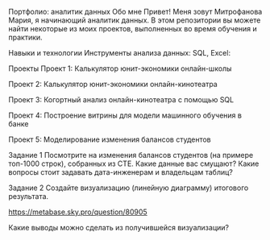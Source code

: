 Портфолио: аналитик данных
Обо мне
Привет! Меня зовут Митрофанова Мария, я начинающий аналитик данных. В этом репозитории вы можете найти некоторые из моих проектов, выполненных во время обучения и практики.

Навыки и технологии
Инструменты анализа данных: SQL, Excel:

Проекты
Проект 1: Калькулятор юнит-экономики онлайн-школы

Проект 2: Калькулятор юнит-экономики онлайн-кинотеатра

Проект 3: Когортный анализ онлайн-кинотеатра с помощью SQL

Проект 4: Построение витрины для модели машинного обучения в банке

Проект 5: Моделирование изменения балансов студентов

Задание 1
Посмотрите на изменения балансов студентов (на примере топ-1000 строк), собранных из CTE. 
Какие данные вас смущают? Какие вопросы стоит задавать дата-инженерам и владельцам таблиц? 

Задание 2
Создайте визуализацию (линейную диаграмму) итогового результата. 

https://metabase.sky.pro/question/80905


Какие выводы можно сделать из получившейся визуализации?





